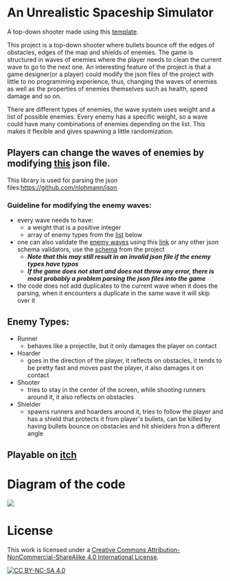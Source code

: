 # An Unrealistic Spaceship Simulator
A top-down shooter made using this [template](https://www.3dgep.com/wp-content/uploads/2019/08/TheTemplate.zip).

This project is a top-down shooter where bullets bounce off the edges of obstacles, edges of the map and shields of enemies. The game is structured in waves of enemies where the player needs to clean the current wave to go to the next one. An interesting feature of the project is that a game designer(or a player) could modify the json files of the project with little to no programming experience, thus, changing the waves of enemies as well as the properties of enemies themselves such as health, speed damage and so on.

There are different types of enemies, the wave system uses weight and a list of possible enemies. Every enemy has a specific weight, so a wave could have many combinations of enemies depending on the list. This makes it flexible and gives spawning a little randomization.
## Players can change the waves of enemies by modifying [this](json/enemy_waves.json) json file.
This library is used for parsing the json files:https://github.com/nlohmann/json
### Guideline for modifying the enemy waves:
- every wave needs to have:
  - a weight that is a positive integer
  - array of enemy types from the [list](https://github.com/OneBogdan01/TopDownShooter/edit/master/README.md#enemy-types) below
- one can also validate the [enemy waves](json/enemy_waves.json) using this [link](https://www.jsonschemavalidator.net/s/9zhf3M4W) or any other json schema validators, use the [schema](json/schema.json) from the project 
  - ***Note that this may still result in an invalid json file if the enemy types have typos***
  - ***If the game does not start and does not throw any error, there is most probably a problem parsing the json files into the game***
- the code does not add duplicates to the current wave when it does the parsing, when it encounters a duplicate in the same wave it will skip over it

## Enemy Types:
- Runner
  - behaves like a projectile, but it only damages the player on contact
- Hoarder
  - goes in the direction of the player, it reflects on obstacles, it tends to be pretty fast and moves past the player, it also damages it on contact
- Shooter
  - tries to stay in the center of the screen, while shooting runners around it, it also reflects on obstacles
- Shielder
  - spawns runners and hoarders around it, tries to follow the player and has a shield that protects it from player's bullets, can be killed by having bullets bounce on obstacles and hit shielders fron a different angle

## Playable on [itch](https://tycro-games.itch.io/auss)

# Diagram of the code
![](https://github.com/OneBogdan01/TopDownShooter/blob/master/Diagram/Game.png)

# License
This work is licensed under a
[Creative Commons Attribution-NonCommercial-ShareAlike 4.0 International License][cc-by-nc-sa].

[![CC BY-NC-SA 4.0][cc-by-nc-sa-image]][cc-by-nc-sa]

[cc-by-nc-sa]: http://creativecommons.org/licenses/by-nc-sa/4.0/
[cc-by-nc-sa-image]: https://licensebuttons.net/l/by-nc-sa/4.0/88x31.png
[cc-by-nc-sa-shield]: https://img.shields.io/badge/License-CC%20BY--NC--SA%204.0-lightgrey.svg
